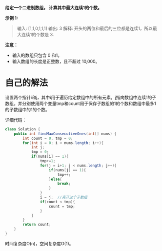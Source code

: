 **给定一个二进制数组， 计算其中最大连续1的个数。**

**示例 1:**

> 输入: [1,1,0,1,1,1]
> 输出: 3
> 解释: 开头的两位和最后的三位都是连续1，所以最大连续1的个数是 3.

__注意：__

* 输入的数组只包含 0 和1。
* 输入数组的长度是正整数，且不超过 10,000。

# 自己的解法

设置两个指针i和j，其中i用于遍历给定数组中的所有元素，j指向数组中连续1的子数组。并分别使用两个变量tmp和count用于保存子数组的1的个数和数组中最多1的子数组中的1的个数。

详细代码：

```java
class Solution {
    public int findMaxConsecutiveOnes(int[] nums) {
        int count = 0, tmp = 0;
        for(int i = 0; i < nums.length; i++){
            int j;
            tmp = 0;
            if(nums[i] == 1){
                tmp+=1;
                for(j = i+1; j < nums.length; j++){
                    if(nums[j] == 1){
                        tmp++;
                    }else{
                        break;
                    }
                }
                i = j;	//离开这个子数组
                if(count < tmp){
                    count = tmp;
                }
            }
        }
        return count;
    }
}
```

时间复杂度O(n)，空间复杂度O(1)。